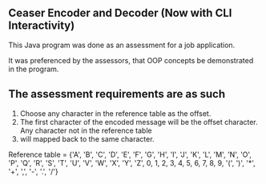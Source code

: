 ## Ceaser Encoder and Decoder (Now with CLI Interactivity)

This Java program was done as an assessment for a job application.

It was preferenced by the assessors, that OOP concepts be demonstrated in the program.

## The assessment requirements are as such

1. Choose any character in the reference table as the offset.
2. The first character of the encoded message will be the
offset character. Any character not in the reference table
3. will mapped back to the same character.

Reference table  = {'A', 'B', 'C', 'D', 'E', 'F', 'G', 'H', 'I', 'J', 'K', 'L', 'M', 'N', 'O', 'P', 'Q', 'R', 'S', 'T', 'U', 'V', 'W', 'X', 'Y', 'Z', 0, 1, 2, 3, 4, 5, 6, 7, 8, 9, '(', ')', '*', '+', ',', '-', '.', '/'}
